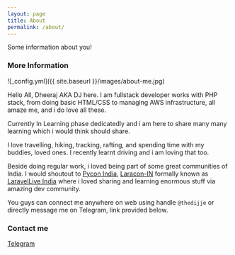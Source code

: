 ```yaml
---
layout: page
title: About
permalink: /about/
---
```


Some information about you!

### More Information
![_config.yml]({{ site.baseurl }}/images/about-me.jpg)

Hello All, Dheeraj AKA DJ here. I am fullstack developer works with PHP stack, from doing basic HTML/CSS to managing AWS infrastructure, all amaze me, and i do love all these.

Currently In Learning phase dedicatedly and i am here to share many many learning which i would think should share.

I love travelling, hiking, tracking, rafting, and spending time with my buddies, loved ones. I recently learnt driving and i am loving that too.

Beside doing regular work, i loved being part of some great communities of India. I would shoutout to [Pycon India](https://in.pycon.org), [Laracon-IN](https://laracon.in) formally known as [LaravelLive India](https://laravelLive.in) where i loved sharing and learning enormous stuff via amazing dev community.

You guys can connect me anywhere on web using handle `@thedijje` or directly message me on Telegram, link provided below. 

### Contact me

[Telegram](https://t.me/thedijje)